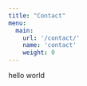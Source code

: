 ```yaml
---
title: "Contact"
menu: 
  main: 
    url: '/contact/'
    name: 'contact'
    weight: 0
---
```


hello world